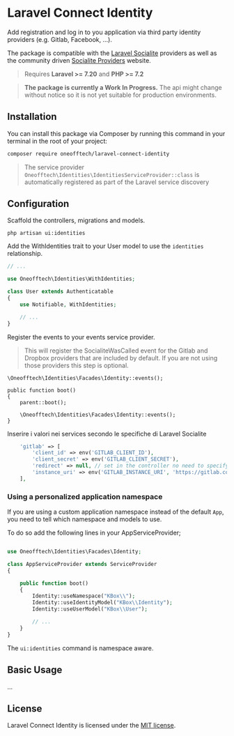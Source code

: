 
# Laravel Connect Identity

Add registration and log in to you application via third party identity providers (e.g. Gitlab, Facebook, ...).

The package is compatible with the [Laravel Socialite](https://laravel.com/docs/8.x/socialite) providers 
as well as the community driven [Socialite Providers](https://socialiteproviders.com/) website.

> Requires **Laravel >= 7.20** and **PHP >= 7.2**

> **The package is currently a Work In Progress.** The api might change without notice so it is not yet 
suitable for production environments.

## Installation

You can install this package via Composer by running this command in your terminal in the root of your project:

```bash
composer require oneofftech/laravel-connect-identity
```

> The service provider `Oneofftech\Identities\IdentitiesServiceProvider::class` 
> is automatically registered as part of the Laravel service discovery

## Configuration

Scaffold the controllers, migrations and models.

```
php artisan ui:identities
```

Add the WithIdentities trait to your User model to use the `identities` relationship.

```php
// ...

use Oneofftech\Identities\WithIdentities;

class User extends Authenticatable
{
    use Notifiable, WithIdentities;

    // ...
}
```


Register the events to your events service provider.

> This will register the SocialiteWasCalled event for the Gitlab and Dropbox 
providers that are included by default. If you are not using those providers
this step is optional.

```
\Oneofftech\Identities\Facades\Identity::events();
```

    public function boot()
    {
        parent::boot();

        \Oneofftech\Identities\Facades\Identity::events();
    }


Inserire i valori nei services secondo le specifiche di Laravel Socialite


```php
    'gitlab' => [
        'client_id' => env('GITLAB_CLIENT_ID'),
        'client_secret' => env('GITLAB_CLIENT_SECRET'),
        'redirect' => null, // set in the controller no need to specify
        'instance_uri' => env('GITLAB_INSTANCE_URI', 'https://gitlab.com/')
    ],
```


### Using a personalized application namespace

If you are using a custom application namespace instead of the default `App`, 
you need to tell which namespace and models to use.

To do so add the following lines in your AppServiceProvider;

```php

use Oneofftech\Identities\Facades\Identity;

class AppServiceProvider extends ServiceProvider
{

    public function boot()
    {
        Identity::useNamespace("KBox\\");
        Identity::useIdentityModel("KBox\\Identity");
        Identity::useUserModel("KBox\\User");

        // ...
    }
}
```

The `ui:identities` command is namespace aware.


## Basic Usage

...

## License

Laravel Connect Identity is licensed under the [MIT license](./LICENSE).
